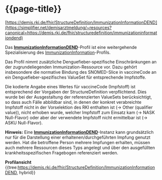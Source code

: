 # {{page-title}}
[https://demis.rki.de/fhir/StructureDefinition/ImmunizationInformationDEND](https://simplifier.net/demisarztmeldung/~resources?canonical=https://demis.rki.de/fhir/structuredefinition/immunizationinformationdend)

Das **[ImmunizationInformationDEND](https://simplifier.net/demisarztmeldung/~resources?canonical=https://demis.rki.de/fhir/structuredefinition/immunizationinformationdend)**-Profil ist eine weitergehende Spezialisierung des [ImmunizationInformation](https://simplifier.net/demisarztmeldung/~resources?canonical=https://demis.rki.de/fhir/structuredefinition/immunizationinformation)-Profils.

Das Profil nimmt zusätzliche Denguefieber-spezifische Einschränkungen an der zugrundeliegenden Immunization-Ressource vor. Dazu gehört insbesondere die normative Bindung des SNOMED-Slice in vaccineCode an ein Denguefieber-spezifisches ValueSet für entsprechende Impfstoffe.

Die kodierte Angabe eines Wertes für vaccineCode (Impfstoff) ist entsprechend der Vorgaben der StructureDefinition verpflichtend. Dies wurde bei der Ausgestaltung der referenzierten ValueSets berücksichtigt, so dass auch Fälle abbildbar sind, in denen der konkret verabreichte Impfstoff nicht in der Vorselektion des RKI enthalten ist (-> Other (qualifier value)), nicht erhoben wurde, welcher Impfstoff zum Einsatz kam (-> NASK Null-Flavor) oder aber der verwendete Impfstoff nicht ermittelbar ist (-> ASKU Null-Flavor).

**Hinweis:** Eine **[ImmunizationInformationDEND](https://simplifier.net/demisarztmeldung/~resources?canonical=https://demis.rki.de/fhir/structuredefinition/immunizationinformation)**-Instanz kann grundsätzlich nur für die Darstellung einer erhaltenen/durchgeführten Impfung genutzt werden. Hat die betroffene Person mehrere Impfungen erhalten, müssen auch mehrere Ressourcen dieses Typs angelegt und über den ausgefüllten krankheitsspezifischen Fragebogen referenziert werden.

**Profilansicht**
{{tree:https://demis.rki.de/fhir/StructureDefinition/ImmunizationInformationDEND, hybrid}}
